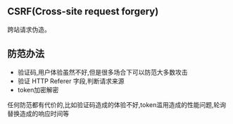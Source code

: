## CSRF(Cross-site request forgery)
跨站请求伪造。


## 防范办法
* 验证码,用户体验虽然不好,但是很多场合下可以防范大多数攻击
* 验证 HTTP Referer 字段,判断请求来源
* token加密解密

任何防范都有代价的,比如验证码造成的体验不好,token滥用造成的性能问题,轮询替换造成的响应时间等